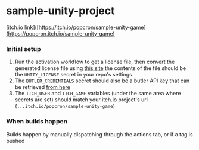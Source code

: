 # sample-unity-project
[itch.io link]([https://itch.io/popcron/sample-unity-game](https://popcron.itch.io/sample-unity-game)

### Initial setup
1. Run the activation workflow to get a license file, then convert the generated license file using [this site](https://license.unity3d.com/manual)
  the contents of the file should be the `UNITY_LICENSE` secret in your repo's settings
2. The `BUTLER_CREDENTIALS` secret should also be a butler API key that can be retrieved [from here](https://itch.io/user/settings/api-keys)
3. The `ITCH_USER` and `ITCH_GAME` variables (under the same area where secrets are set) should match your itch.io project's url (`...itch.io/popcron/sample-unity-game`)

### When builds happen
Builds happen by manually dispatching through the actions tab, or if a tag is pushed
